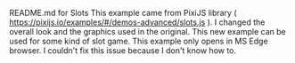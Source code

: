 ﻿README.md for Slots
This example came from PixiJS library ( https://pixijs.io/examples/#/demos-advanced/slots.js ). 
I changed the overall look and the graphics used in the original. This new example can be used for some kind of slot game.
This example only opens in MS Edge browser. I couldn't fix this issue because I don't know how to. 
